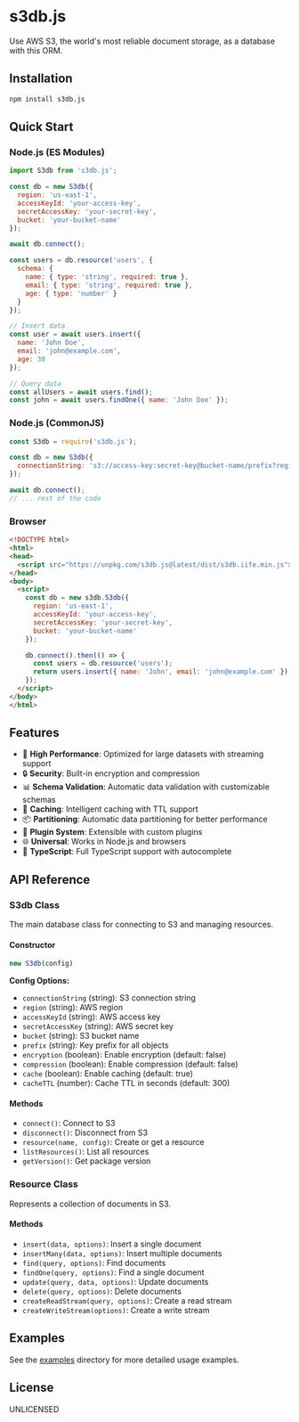 # s3db.js

Use AWS S3, the world's most reliable document storage, as a database with this ORM.

## Installation

```bash
npm install s3db.js
```

## Quick Start

### Node.js (ES Modules)

```javascript
import S3db from 's3db.js';

const db = new S3db({
  region: 'us-east-1',
  accessKeyId: 'your-access-key',
  secretAccessKey: 'your-secret-key',
  bucket: 'your-bucket-name'
});

await db.connect();

const users = db.resource('users', {
  schema: {
    name: { type: 'string', required: true },
    email: { type: 'string', required: true },
    age: { type: 'number' }
  }
});

// Insert data
const user = await users.insert({
  name: 'John Doe',
  email: 'john@example.com',
  age: 30
});

// Query data
const allUsers = await users.find();
const john = await users.findOne({ name: 'John Doe' });
```

### Node.js (CommonJS)

```javascript
const S3db = require('s3db.js');

const db = new S3db({
  connectionString: 's3://access-key:secret-key@bucket-name/prefix?region=us-east-1'
});

await db.connect();
// ... rest of the code
```

### Browser

```html
<!DOCTYPE html>
<html>
<head>
  <script src="https://unpkg.com/s3db.js@latest/dist/s3db.iife.min.js"></script>
</head>
<body>
  <script>
    const db = new s3db.S3db({
      region: 'us-east-1',
      accessKeyId: 'your-access-key',
      secretAccessKey: 'your-secret-key',
      bucket: 'your-bucket-name'
    });

    db.connect().then(() => {
      const users = db.resource('users');
      return users.insert({ name: 'John', email: 'john@example.com' });
    });
  </script>
</body>
</html>
```

## Features

- 🚀 **High Performance**: Optimized for large datasets with streaming support
- 🔒 **Security**: Built-in encryption and compression
- 📊 **Schema Validation**: Automatic data validation with customizable schemas
- 🔄 **Caching**: Intelligent caching with TTL support
- 📦 **Partitioning**: Automatic data partitioning for better performance
- 🔌 **Plugin System**: Extensible with custom plugins
- 🌐 **Universal**: Works in Node.js and browsers
- 📝 **TypeScript**: Full TypeScript support with autocomplete

## API Reference

### S3db Class

The main database class for connecting to S3 and managing resources.

#### Constructor

```javascript
new S3db(config)
```

**Config Options:**
- `connectionString` (string): S3 connection string
- `region` (string): AWS region
- `accessKeyId` (string): AWS access key
- `secretAccessKey` (string): AWS secret key
- `bucket` (string): S3 bucket name
- `prefix` (string): Key prefix for all objects
- `encryption` (boolean): Enable encryption (default: false)
- `compression` (boolean): Enable compression (default: false)
- `cache` (boolean): Enable caching (default: true)
- `cacheTTL` (number): Cache TTL in seconds (default: 300)

#### Methods

- `connect()`: Connect to S3
- `disconnect()`: Disconnect from S3
- `resource(name, config)`: Create or get a resource
- `listResources()`: List all resources
- `getVersion()`: Get package version

### Resource Class

Represents a collection of documents in S3.

#### Methods

- `insert(data, options)`: Insert a single document
- `insertMany(data, options)`: Insert multiple documents
- `find(query, options)`: Find documents
- `findOne(query, options)`: Find a single document
- `update(query, data, options)`: Update documents
- `delete(query, options)`: Delete documents
- `createReadStream(query, options)`: Create a read stream
- `createWriteStream(options)`: Create a write stream

## Examples

See the [examples](./examples) directory for more detailed usage examples.

## License

UNLICENSED
